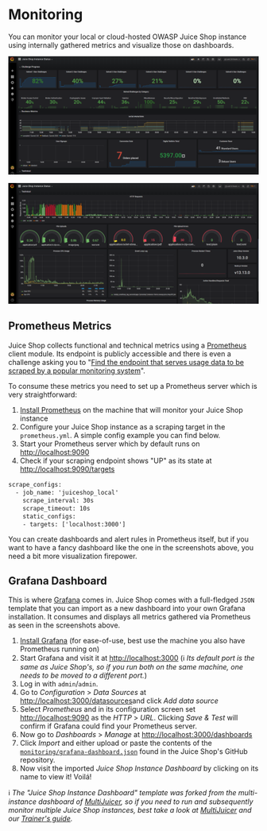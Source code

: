 # Monitoring

You can monitor your local or cloud-hosted OWASP Juice Shop instance
using internally gathered metrics and visualize those on dashboards.

![Challenge and business metrics in Grafana](img/grafana_01.png)

![Technical metrics in Grafana](img/grafana_02.png)

## Prometheus Metrics

Juice Shop collects functional and technical metrics using a
[Prometheus](https://prometheus.io) client module. Its endpoint is
publicly accessible and there is even a challenge asking you to
"[Find the endpoint that serves usage data to be scraped by a popular monitoring system](../part2/sensitive-data-exposure.md#find-the-endpoint-that-serves-usage-data-to-be-scraped-by-a-popular-monitoring-system)".

To consume these metrics you need to set up a Prometheus server which is
very straightforward:

1. [Install Prometheus](https://prometheus.io/download/) on the machine
   that will monitor your Juice Shop instance
2. Configure your Juice Shop instance as a scraping target in the
   `prometheus.yml`. A simple config example you can find below.
3. Start your Prometheus server which by default runs on
   <http://localhost:9090>
4. Check if your scraping endpoint shows "UP" as its state at
   <http://localhost:9090/targets>

```
scrape_configs:
  - job_name: 'juiceshop_local'
    scrape_interval: 30s
    scrape_timeout: 10s
    static_configs:
    - targets: ['localhost:3000']
```

You can create dashboards and alert rules in Prometheus itself, but if
you want to have a fancy dashboard like the one in the screenshots
above, you need a bit more visualization firepower.

## Grafana Dashboard

This is where [Grafana](https://grafana.com/) comes in. Juice Shop comes
with a full-fledged `JSON` template that you can import as a new
dashboard into your own Grafana installation. It consumes and displays
all metrics gathered via Prometheus as seen in the screenshots above.

1. [Install Grafana](https://grafana.com/get) (for ease-of-use, best use
   the machine you also have Prometheus running on)
2. Start Grafana and visit it at <http://localhost:3000> (ℹ️ _Its
   default port is the same as Juice Shop's, so if you run both on the
   same machine, one needs to be moved to a different port._)
3. Log in with `admin`/`admin`.
4. Go to _Configuration_ > _Data Sources_ at
   <http://localhost:3000/datasources>and click _Add data source_
5. Select _Prometheus_ and in its configuration screen set
   <http://localhost:9090> as the _HTTP_ > _URL_. Clicking _Save & Test_
   will confirm if Grafana could find your Prometheus server.
6. Now go to _Dashboards_ > _Manage_ at
   <http://localhost:3000/dashboards>
7. Click _Import_ and either upload or paste the contents of the
   [`monitoring/grafana-dashboard.json`](https://github.com/juice-shop/juice-shop/blob/master/monitoring/grafana-dashboard.json)
   found in the Juice Shop's GitHub repository.
8. Now visit the imported _Juice Shop Instance Dashboard_ by clicking on
   its name to view it! Voilá!

ℹ️ _The "Juice Shop Instance Dashboard" template was forked from the
multi-instance dashboard of
[MultiJuicer](trainers.md#hosting-individual-instances-for-multiple-users),
so if you need to run and subsequently monitor multiple Juice Shop
instances, best take a look at
[MultiJuicer](https://github.com/iteratec/multi-juicer) and our
[Trainer's guide](trainers.md)._
